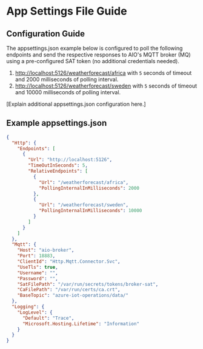 # App Settings File Guide

## Configuration Guide

The appsettings.json example below is configured to poll the following endpoints and send the respective responses to AIO's MQTT broker (MQ) using a pre-configured SAT token (no additional credentials needed).

1. <http://localhost:5126/weatherforecast/africa> with ```5``` seconds of timeout and 2000 milliseconds of polling interval.
2. <http://localhost:5126/weatherforecast/sweden> with ```5``` seconds of timeout and 10000 milliseconds of polling interval.

[Explain additional appsettings.json configuration here.]

## Example appsettings.json

```json
{
  "Http": {
    "Endpoints": [
      {
        "Url": "http://localhost:5126",
        "TimeOutInSeconds": 5,
        "RelativeEndpoints": [
          {
            "Url": "/weatherforecast/africa",
            "PollingInternalInMilliseconds": 2000
          },
          {
            "Url": "/weatherforecast/sweden",
            "PollingInternalInMilliseconds": 10000
          }
        ]
      }
    ]
  },
  "Mqtt": {
    "Host": "aio-broker",
    "Port": 18883,
    "ClientId": "Http.Mqtt.Connector.Svc",
    "UseTls": true,
    "Username": "",
    "Password": "",
    "SatFilePath": "/var/run/secrets/tokens/broker-sat",
    "CaFilePath": "/var/run/certs/ca.crt",
    "BaseTopic": "azure-iot-operations/data/"
  },
  "Logging": {
    "LogLevel": {
      "Default": "Trace",
      "Microsoft.Hosting.Lifetime": "Information"
    }
  }
}
```
